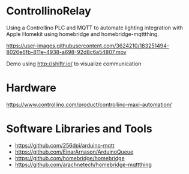 # ControllinoRelay
Using a Controllino PLC and MQTT to automate lighting integration with Apple Homekit using homebridge and homebridge-mqttthing.

https://user-images.githubusercontent.com/3624210/183251494-8026e6fb-811e-4938-a698-92d8c6a54807.mov

Demo using http://shiftr.io/ to visualize communication 

# Hardware
https://www.controllino.com/product/controllino-maxi-automation/

# Software Libraries and Tools
* https://github.com/256dpi/arduino-mqtt
* https://github.com/EinarArnason/ArduinoQueue
* https://github.com/homebridge/homebridge
* https://github.com/arachnetech/homebridge-mqttthing


